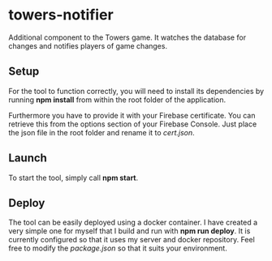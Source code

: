 # towers-notifier
Additional component to the Towers game. It watches the database for changes and notifies players of game changes.

## Setup
For the tool to function correctly, you will need to install its dependencies by running **npm install** from within the root folder of the application.

Furthermore you have to provide it with your Firebase certificate. You can retrieve this from the options section of your Firebase Console. Just place the json file in the root folder and rename it to *cert.json*.

## Launch
To start the tool, simply call **npm start**.

## Deploy
The tool can be easily deployed using a docker container. I have created a very simple one for myself that I build and run with **npm run deploy**. It is currently configured so that it uses my server and docker repository. Feel free to modify the *package.json* so that it suits your environment.